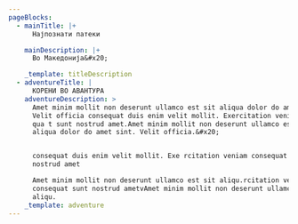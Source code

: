 ```yaml
---
pageBlocks:
  - mainTitle: |+
      Најпознати патеки

    mainDescription: |+
      Во Македонија&#x20;

    _template: titleDescription
  - adventureTitle: |
      КОРЕНИ ВО АВАНТУРА
    adventureDescription: >
      Amet minim mollit non deserunt ullamco est sit aliqua dolor do amet sint.
      Velit officia consequat duis enim velit mollit. Exercitation veniamc on se
      qua t sunt nostrud amet.Amet minim mollit non deserunt ullamco est sit
      aliqua dolor do amet sint. Velit officia.&#x20;


      consequat duis enim velit mollit. Exe rcitation veniam consequat sunt
      nostrud amet

      Amet minim mollit non deserunt ullamco est sit aliqu.rcitation veniam
      consequat sunt nostrud ametvAmet minim mollit non deserunt ullamco est sit
      aliqu.
    _template: adventure
---
```


